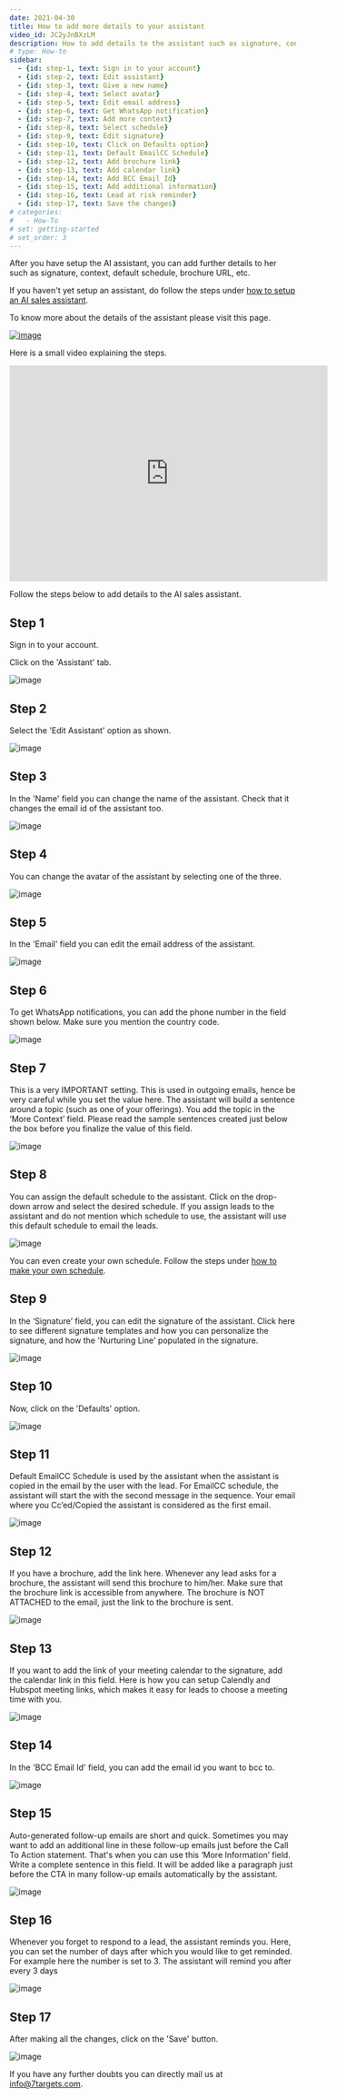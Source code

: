 ```yaml
---
date: 2021-04-30
title: How to add more details to your assistant
video_id: JC2yJnBXzLM
description: How to add details to the assistant such as signature, context, default schedule, brochure url, etc.
# type: How-to
sidebar:
  - {id: step-1, text: Sign in to your account}
  - {id: step-2, text: Edit assistant}
  - {id: step-3, text: Give a new name}
  - {id: step-4, text: Select avatar}
  - {id: step-5, text: Edit email address}
  - {id: step-6, text: Get WhatsApp notification}
  - {id: step-7, text: Add more context}
  - {id: step-8, text: Select schedule}
  - {id: step-9, text: Edit signature}
  - {id: step-10, text: Click on Defaults option}
  - {id: step-11, text: Default EmailCC Schedule}
  - {id: step-12, text: Add brochure link}
  - {id: step-13, text: Add calendar link}
  - {id: step-14, text: Add BCC Email Id}
  - {id: step-15, text: Add additional information}
  - {id: step-16, text: Lead at risk reminder}
  - {id: step-17, text: Save the changes}  
# categories:
#   - How-To
# set: getting-started
# set_order: 3
---
```


After you have setup the AI assistant, you can add further details to her such as signature, context, default schedule, brochure URL, etc.


If you haven't yet setup an assistant, do follow the steps under [how to setup an AI sales assistant](../how-to/how-to-setup-ai-sales-assistant/).

To know more about the details of the assistant please visit this page.

[![image](../images/details-of-assistant-btn.png)](../getting-responses/assistant-details/#assistant-default)


Here is a small video explaining the steps.

<div class="video-container">
    <iframe src="https://www.youtube.com/embed/ELaE7f0mi4A" height="380" width="560" 
    allow="autoplay; encrypted-media"
    frameborder="0">
    </iframe>
</div>


Follow the steps below to add details to the AI sales assistant.

## Step 1

Sign in to your account. 

Click on the 'Assistant' tab.

![image](../images/lead-nurturing-1.png)


## Step 2

Select the 'Edit Assistant' option as shown.

![image](../images/details-of-assistant-2.png)


## Step 3

In the 'Name' field you can change the name of the assistant. Check that it changes the email id of the assistant too.

![image](../images/details-of-assistant-3.png)


## Step 4

You can change the avatar of the assistant by selecting one of the three.

![image](../images/details-of-assistant-4.png)


## Step 5

In the 'Email' field you can edit the email address of the assistant.

![image](../images/details-of-assistant-5.png)


## Step 6

To get WhatsApp notifications, you can add the phone number in the field shown below. Make sure you mention the country code.

![image](../images/details-of-assistant-6.png)


## Step 7

This is a very IMPORTANT setting. This is used in outgoing emails, hence be very careful while you set the value here. The assistant will build a sentence around a topic (such as one of your offerings). You add the topic in the ‘More Context’ field. Please read the sample sentences created just below the box before you finalize the value of this field.

![image](../images/details-of-assistant-7.png)


## Step 8

You can assign the default schedule to the assistant. Click on the drop-down arrow and select the desired schedule. If you assign leads to the assistant and do not mention which schedule to use, the assistant will use this default schedule to email the leads. 

![image](../images/details-of-assistant-8.png)

You can even create your own schedule. Follow the steps under [how to make your own schedule](../how-to/how-to-make-your-own-schedule/).

## Step 9

In the ‘Signature’ field, you can edit the signature of the assistant. Click here to see different signature templates and how you can personalize the signature, and how the 'Nurturing Line' populated in the signature. 

![image](../images/details-of-assistant-9.png)

## Step 10

Now, click on the 'Defaults' option.

![image](../../images/details-of-assistant-10.png)

## Step 11

Default EmailCC Schedule is used by the assistant when the assistant is copied in the email by the user with the lead. For EmailCC schedule, the  assistant will start the with the second message in the sequence. Your email where you Cc’ed/Copied the assistant is considered as the first email.

![image](../images/details-of-assistant-11.png)

## Step 12

If you have a brochure, add the link here. Whenever any lead asks for a brochure, the assistant will send this brochure to him/her. Make sure that the brochure link is accessible from anywhere. The brochure is NOT ATTACHED to the email, just the link to the brochure is sent.  

![image](../images/details-of-assistant-12.png)

## Step 13

If you want to add the link of your meeting calendar to the signature, add the calendar link in this field. Here is how you can setup Calendly and Hubspot meeting links, which makes it easy for leads to choose a meeting time with you. 

![image](../images/details-of-assistant-13.png)

## Step 14

In the 'BCC Email Id' field, you can add the email id you want to bcc to.

![image](../images/details-of-assistant-14.png)


## Step 15

Auto-generated follow-up emails are short and quick. Sometimes you may want to add an additional line in these follow-up emails just before the Call To Action statement. That's when you can use this ‘More Information’ field. Write a complete sentence in this field. It will be added like a paragraph just before the CTA in many follow-up emails automatically by the assistant. 

![image](../images/details-of-assistant-15.png)

## Step 16

Whenever you forget to respond to a lead, the assistant reminds you. Here, you can set the number of days after which you would like to get reminded. For example here the number is set to 3. The assistant will remind you after every 3 days

![image](../images/details-of-assistant-16.png)


## Step 17

After making all the changes, click on the 'Save' button.

![image](../images/details-of-assistant-17.png)

If you have any further doubts you can directly mail us at info@7targets.com.